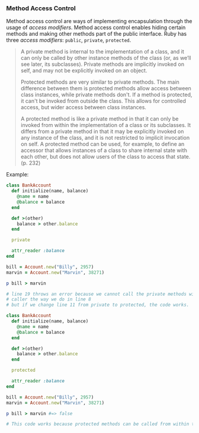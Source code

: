 ###  Method Access Control

Method access control are ways of implementing encapsulation through the usage of _access modifiers_. Method access control enables hiding certain methods and making other methods part of the public interface. Ruby has three _access modifiers_: `public`, `private`, `protected`.

> A private method is internal to the implementation of a class, and it can only be called by other instance methods of the class (or, as we’ll see later, its subclasses). Private methods are implicitly invoked on self, and may not be explicitly invoked on an object.
>
> Protected methods are very similar to private methods. The main  difference between them is protected methods allow access between class  instances, while private methods don't. If a method is protected, it  can't be invoked from outside the class. This allows for controlled  access, but wider access between class instances.
>
> A protected method is like a private method in that it can only be invoked from within the implementation of a class or its subclasses. It differs from a private method in that it may be explicitly invoked on any instance of the class, and it is not restricted to implicit invocation on self. A protected method can be used, for example, to define an accessor that allows instances of a class to share internal state with each other, but does not allow users of the class to access that state. (p. 232)

Example:

```ruby
class BankAccount
  def initialize(name, balance)
    @name = name
    @balance = balance
  end

  def >(other)
    balance > other.balance
  end

  private

  attr_reader :balance
end

bill = Account.new("Billy", 2957)
marvin = Account.new("Marvin", 38271)

p bill > marvin

# line 19 throws an error because we cannot call the private methods with an explicit
# caller the way we do in line 8
# but if we change line 11 from private to protected, the code works.

class BankAccount
  def initialize(name, balance)
    @name = name
    @balance = balance
  end

  def >(other)
    balance > other.balance
  end

  protected

  attr_reader :balance
end

bill = Account.new("Billy", 2957)
marvin = Account.new("Marvin", 38271)

p bill > marvin #=> false

# This code works because protected methods can be called from within the class on a different object of the same class or its subclass.
```

